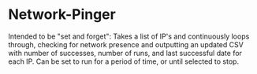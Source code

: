 # Network-Pinger
Intended to be "set and forget": Takes a list of IP's and continuously loops through, checking for network presence and outputting an updated CSV with number of successes, number of runs, and last successful date for each IP. Can be set to run for a period of time, or until selected to stop.
